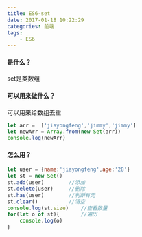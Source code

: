 ```yaml
---
title: ES6-set
date: 2017-01-18 10:22:29
categories: 前端
tags:
    - ES6
---
```

#### 是什么？
set是类数组
#### 可以用来做什么？
可以用来给数组去重
```javascript
let arr =  ['jiayongfeng','jimmy','jimmy']
let newArr = Array.from(new Set(arr))
console.log(newArr)
```
#### 怎么用？
```javascript
let user = {name:'jiayongfeng',age:'28'}
let st = new Set()  
st.add(user)        //添加
st.delete(user)     //删除
st.has(user)        //判断有无
st.clear()          //清空
console.log(st.size)    //查看数量
for(let o of st){       //遍历
    console.log(o)
}
```

